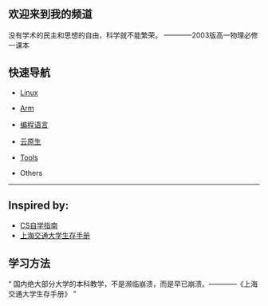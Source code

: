 ## 欢迎来到我的频道

没有学术的民主和思想的自由，科学就不能繁荣。 ————2003版高一物理必修一课本

## 快速导航

- [Linux](linux/index.md)

- [Arm](arm/index.md)

- [编程语言](pl/index.md)

- [云原生](cloud/index.md)

- [Tools](tools/index.md)

- Others

---

## Inspired by:

- [CS自学指南](https://csdiy.wiki/CS%E5%AD%A6%E4%B9%A0%E8%A7%84%E5%88%92/)
- [上海交通大学生存手册](https://survivesjtu.gitbook.io/survivesjtumanual/)

## 学习方法

<q>
国内绝大部分大学的本科教学，不是濒临崩溃，而是早已崩溃。————《上海交通大学生存手册》
</q>



